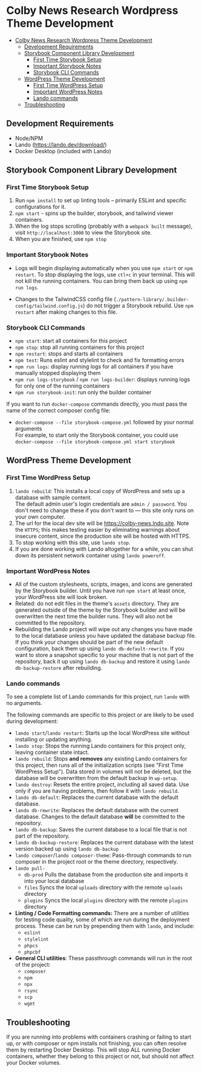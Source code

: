 # Colby News Research Wordpress Theme Development

- [Colby News Research Wordpress Theme Development](#colby-news-research-wordpress-theme-development)
  - [Development Requirements](#development-requirements)
  - [Storybook Component Library Development](#storybook-component-library-development)
    - [First Time Storybook Setup](#first-time-storybook-setup)
    - [Important Storybook Notes](#important-storybook-notes)
    - [Storybook CLI Commands](#storybook-cli-commands)
  - [WordPress Theme Development](#wordpress-theme-development)
    - [First Time WordPress Setup](#first-time-wordpress-setup)
    - [Important WordPress Notes](#important-wordpress-notes)
    - [Lando commands](#lando-commands)
  - [Troubleshooting](#troubleshooting)

## Development Requirements

- Node/NPM
- Lando (https://lando.dev/download/)
- Docker Desktop (included with Lando)

## Storybook Component Library Development

### First Time Storybook Setup

1. Run `npm install` to set up linting tools – primarily ESLint and
   specific configurations for it.
2. `npm start` - spins up the builder, storybook, and tailwind viewer containers.
3. When the log stops scrolling (probably with a `webpack built` message), visit
   `http://localhost:3000` to view the Storybook site.
4. When you are finished, use `npm stop`

### Important Storybook Notes

- Logs will begin displaying automatically when you use `npm start` or `npm restart`.
  To stop displaying the logs, use `ctl+c` in your terminal. This will not kill
  the running containers. You can bring them back up using `npm run logs`.

- Changes to the TailwindCSS config file (`./pattern-library/.builder-config/tailwind.config.js`)
  do not trigger a Storybook rebuild. Use `npm restart` after making changes to this file.

### Storybook CLI Commands

- `npm start`: start all containers for this project
- `npm stop`: stop all running containers for this project
- `npm restart`: stops and starts all containers
- `npm test`: Runs eslint and stylelint to check and fix formatting errors
- `npm run logs`: display running logs for all containers if you have
  manually stopped displaying them
- `npm run logs-storybook` / `npm run logs-builder`: displays running logs for
  only one of the running containers
- `npm run storybook-init`: run only the builder container

If you want to run `docker-compose` commands directly, you must pass the name of
the correct composer config file:

- `docker-compose --file storybook-compose.yml` followed by your normal arguments  
  For example, to start only the Storybook container, you could use  
  `docker-compose --file storybook-compose.yml start storybook`

## WordPress Theme Development

### First Time WordPress Setup

1. `lando rebuild`: This installs a local copy of WordPress and sets up a database with sample content.  
   The default admin user's login credentials are `admin / password`. You don't need to change these if
   you don't want to — this site only runs on your own computer.
2. The url for the local dev site will be https://colby-news.lndo.site. Note the `HTTPS`; this makes testing
   easier by eliminating warnings about insecure content, since the production site will be hosted with HTTPS.
3. To stop working with this site, use `lando stop`.
4. If you are done working with Lando altogether for a while, you can shut down its persistent network container
   using `lando poweroff`.

### Important WordPress Notes

- All of the custom stylesheets, scripts, images, and icons are generated by the Storybook builder.
  Until you have run `npm start` at least once, your WordPress site will look broken.
- Related: do not edit files in the theme's `assets` directory. They are generated outside of the
  theme by the Storybook builder and will be overwritten the next time the builder runs. They will
  also not be committed to the repository.
- Rebuilding the Lando project will wipe out any changes you have made to the local database unless
  you have updated the database backup file. If you think your changes should be part of the new default
  configuration, back them up using `lando db-default-rewrite`. If you want to store a snapshot specific
  to your machine that is not part of the repository, back it up using `lando db-backup` and restore
  it using `lando db-backup-restore` after rebuilding.

### Lando commands

To see a complete list of Lando commands for this project, run `lando` with no arguments.

The following commands are specific to this project or are likely to be used during development:

- `lando start`/`lando restart`: Starts up the local WordPress site without installing or updating anything.
- `lando stop`: Stops the running Lando containers for this project only, leaving container state intact.
- `lando rebuild`: Stops **and removes** any existing Lando containers for this project, then runs all of the
  initialization scripts (see "First Time WordPress Setup"). Data stored in volumes will not be deleted, but
  the database will be overwritten from the default backup in `wp-setup`.
- `lando destroy`: Resets the entire project, including all saved data. Use only if you are having problems,
  then follow it with `lando rebuild`.
- `lando db-default`: Replaces the current database with the default database.
- `lando db-rewrite`: Replaces the default database with the current database. Changes to the default database
  **will** be committed to the repository.
- `lando db-backup`: Saves the current database to a local file that is not part of the repository.
- `lando db-backup-restore`: Replaces the current database with the latest version backed up using `lando db-backup`
- `lando composer`/`lando composer-theme`: Pass-through commands to run composer in the project root or the
  theme directory, respectively.
- `lando pull-`
  - `db-prod` Pulls the database from the production site and imports it into your local database
  - `files` Syncs the local `uploads` directory with the remote `uploads` directory
  - `plugins` Syncs the local `plugins` directory with the remote `plugins` directory
- **Linting / Code Formatting commands:** There are a number of utilities for testing code quality, some of
  which are run during the deployment process. These can be run by prepending them with `lando`, and include:
  - `eslint`
  - `stylelint`
  - `phpcs`
  - `phpcbf`
- **General CLI utilities**: These passthrough commands will run in the root of the project:
  - `composer`
  - `npm`
  - `npx`
  - `rsync`
  - `scp`
  - `wget`

## Troubleshooting

If you are running into problems with containers crashing or failing to start up, or with
composer or npm installs not finishing, you can often resolve them by restarting
Docker Desktop. This will stop ALL running Docker containers, whether they belong to this
project or not, but should not affect your Docker volumes.
